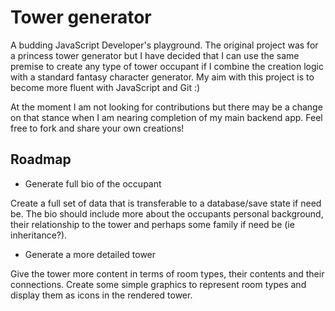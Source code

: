 # Tower generator

A budding JavaScript Developer's playground. The original project was for a princess tower generator but I have decided that I can use the same premise to create any type of tower occupant if I combine the creation logic with a standard fantasy character generator. My aim with this project is to become more fluent with JavaScript and Git :)

At the moment I am not looking for contributions but there may be a change on that stance when I am nearing completion of my main backend app. Feel free to fork and share your own creations!

## Roadmap

* Generate full bio of the occupant

 Create a full set of data that is transferable to a database/save state if need be.
 The bio should include more about the occupants personal background, their relationship to the tower and perhaps some family if need be (ie inheritance?).

* Generate a more detailed tower

 Give the tower more content in terms of room types, their contents and their connections. Create some  simple graphics to represent room types and display them as icons in the rendered tower.   
